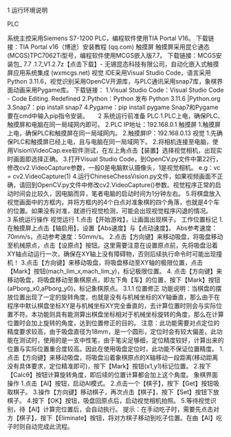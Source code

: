 1	运行环境说明

PLC

系统主控采用Siemens S7-1200 PLC，编程软件使用TIA Portal V16。
下载链接：TIA Portal v16（博途）安装教程 (qq.com)
触摸屏
触摸屏采用昆仑通态(MCGS)TPC7062Ti型号，编程软件使用MCGS嵌入版7.7。
下载链接：MCGS安装包_ 7.7 .1.7_V1.2.7z【点击下载】- 无锡昆态科技有限公司，自动化嵌入式触摸屏应用系统集成 (wxmcgs.net)
视觉
IDE采用Visual Studio Code，语言采用Python 3.11.6，视觉识别采用OpenCV开源库，与PLC通讯采用snap7库，象棋界面动画采用Pygame库。
下载链接：
1.Visual Studio Code：Visual Studio Code - Code Editing. Redefined
2.Python：Python 发布 Python 3.11.6 |Python.org
3.Snap7：pip install snap7
4.Pygame：pip install pygame
Snap7和Pygame要在cmd中输入pip指令安装。
 
2	系统运行前准备
PLC
1.PLC上电，确保PLC、触摸屏和电脑在同一局域网内即可。
2.PLC IP地址：192.168.0.1
触摸屏
1.触摸屏上电，确保PLC和触摸屏在同一局域网内。
2.触摸屏IP：192.168.0.13
视觉
1.先确保PLC和触摸屏已经上电，且与电脑在同一局域网下。
2.将相机连接至电脑，使用Vision\VideoCap.exe软件测试，在左上角点击【装置】选择视觉相机，出现实时画面即选择正确。
3.打开Visual Studio Code，到OpenCV.py文件中第22行，修改cv2.VideoCapture参数，一般0是电脑默认摄像头，1是视觉相机。
e.g：vc = cv2.VideoCapture(1)
4.运行ChineseChessVision.py文件，如果视频画面不正确，请回到OpenCV.py文件中修改cv2.VideoCapture()参数。视觉程序正常的启动时间会比较久，因电脑而异，笔者电脑的启动时间为1分钟左右。
5.将棋盘放入视觉画面中的方框内，并将方框内的4个白点对准象棋的四个角落，也就是4个车的位置。如果没有对准，就进行视觉检测，可能会出现视觉程序闪退的情况。
 
3	系统运行操作
视觉运行
1.点击【开始游戏】，让画面出现棋子。
工作位置标记
1.在触摸屏上点击【轴启用】，设置【Abs速度】与【点动速度】。
Abs参考速度：70mm/s，点动参考速度：50mm/s。
2.点击【方向键】来移动吸盘，将吸盘移动至机械原点，点击【设原点】按钮。这里需要注意在设置原点前，先将吸盘沿着XY轴点动运行一次，确保在XY轴上没有障碍物，否则后续执行命令时可能出现撞机！
3.点击【方向键】来移动吸盘，将吸盘移动至XY轴的极限位置，点击【Mark】按钮(mach_lim_x,mach_lim_y)，标记极限位置。
4. 点击【方向键】来移动吸盘，将吸盘移动至象棋原点，即左下角【车】的位置，按下【Mark】按钮(aPborg_x0,aPborg_y0)，标记象棋原点。
3.1.1	位置修正
功能说明：当棋盘的摆放位置出现了一定的旋转角度，也就是没有与机械坐标的XY轴垂直，那么由于在程序中默认棋盘坐标XY是与机械坐标XY完全垂直的，去计算位置时则会与实际位置不符。本功能则具有能测算出棋盘坐标相对于机械坐标旋转的角度，那么在计算位置时会加上旋转的角度，达到位置修正的目的。
注意：此功能需要对点定位的精度要求较高，由于吸盘直径为18mm，是一个圆形，定位时会有较大偏差。此功能在测试时，使用的是一支中性笔，由于笔尖足够细，定位精度较好，计算出来的位置与实际位置重合度较高。因此在使用吸盘定位时，此功能不保证位置精度。
1.点击【方向键】来移动吸盘，将吸盘沿着象棋原点的X轴移动一段距离(移动距离没有具体要求，定位精准即可)，按下【Mark】按钮(x1,y1)标记位置。
2.按下【Calcθ】按钮计算旋转角度，即后续的位置计算都会加上这个角度。
象棋界面操作
1.点击【AI】按钮，启动AI模式。
2.点击一个【棋子】，按下【Get】按钮吸取棋子。
3.操作【方向键】移动棋子，再次点击【棋子】，按下【Set】按钮下放棋子。
4.按下【OK】按钮，吸盘回原点后，启动视觉相机拍照。
5.等待视觉识别，待【AI】计算完位置后，会自动执行。
提示：在手动吃子时，需要先点击对方【棋子】，按下【Eliminate】按钮，将对方棋子移动到吃子位置。在由【AI】吃子时则自动完成此流程。
